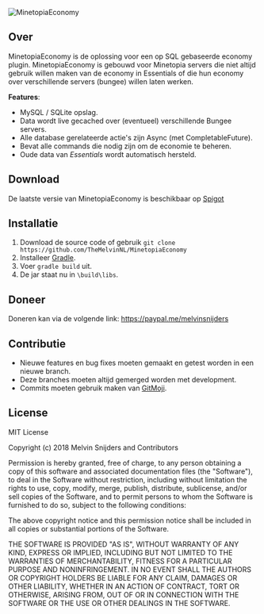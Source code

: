 ![MinetopiaEconomy](https://img.themelvin.nl/8kffg.png)

## Over
MinetopiaEconomy is de oplossing voor een op SQL gebaseerde economy plugin. MinetopiaEconomy is gebouwd voor Minetopia servers die niet altijd gebruik willen maken van de economy in Essentials of die hun economy over verschillende servers (bungee) willen laten werken.

__Features__:
* MySQL / SQLite opslag.
* Data wordt live gecached over (eventueel) verschillende Bungee servers.
* Alle database gerelateerde actie's zijn Async (met CompletableFuture).
* Bevat alle commands die nodig zijn om de economie te beheren.
* Oude data van *Essentials* wordt automatisch hersteld.

## Download
De laatste versie  van MinetopiaEconomy is beschikbaar op [Spigot](https://www.spigotmc.org/resources/minetopiaeconomy.53610/)

## Installatie
1. Download de source code of gebruik `git clone https://github.com/TheMelvinNL/MinetopiaEconomy`
2. Installeer [Gradle](https://gradle.org/).
3. Voer `gradle build` uit.
4. De jar staat nu in `\build\libs`.

## Doneer
Doneren kan via de volgende link: https://paypal.me/melvinsnijders

## Contributie
* Nieuwe features en bug fixes moeten gemaakt en getest worden in een nieuwe branch.
* Deze branches moeten altijd gemerged worden met development.
* Commits moeten gebruik maken van [GitMoji](https://gitmoji.carloscuesta.me/).

## License
MIT License

Copyright (c) 2018 Melvin Snijders and Contributors

Permission is hereby granted, free of charge, to any person obtaining a copy
of this software and associated documentation files (the "Software"), to deal
in the Software without restriction, including without limitation the rights
to use, copy, modify, merge, publish, distribute, sublicense, and/or sell
copies of the Software, and to permit persons to whom the Software is
furnished to do so, subject to the following conditions:

The above copyright notice and this permission notice shall be included in all
copies or substantial portions of the Software.

THE SOFTWARE IS PROVIDED "AS IS", WITHOUT WARRANTY OF ANY KIND, EXPRESS OR
IMPLIED, INCLUDING BUT NOT LIMITED TO THE WARRANTIES OF MERCHANTABILITY,
FITNESS FOR A PARTICULAR PURPOSE AND NONINFRINGEMENT. IN NO EVENT SHALL THE
AUTHORS OR COPYRIGHT HOLDERS BE LIABLE FOR ANY CLAIM, DAMAGES OR OTHER
LIABILITY, WHETHER IN AN ACTION OF CONTRACT, TORT OR OTHERWISE, ARISING FROM,
OUT OF OR IN CONNECTION WITH THE SOFTWARE OR THE USE OR OTHER DEALINGS IN THE
SOFTWARE.
